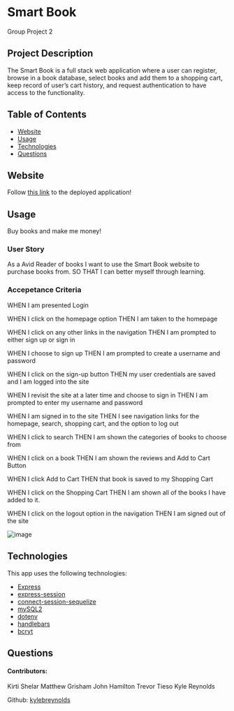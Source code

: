 # Smart Book

Group Project 2

## Project Description

The Smart Book is a full stack web application where a user can register, browse in a book database, select books and add them to a shopping cart, keep record of user’s cart history, and request authentication to have access to the functionality.

## Table of Contents

- [Website](#website)
- [Usage](#usage)
- [Technologies](#technologies)
- [Questions](#questions)

## Website

Follow [this link]() to the deployed application!

## Usage

Buy books and make me money!

### User Story

As a Avid Reader of books
I want to use the Smart Book website to purchase books from.
SO THAT I can better myself through learning.

### Accepetance Criteria

WHEN I am presented
Login

WHEN I click on the homepage option
THEN I am taken to the homepage

WHEN I click on any other links in the navigation
THEN I am prompted to either sign up or sign in

WHEN I choose to sign up
THEN I am prompted to create a username and password

WHEN I click on the sign-up button
THEN my user credentials are saved and I am logged into the site

WHEN I revisit the site at a later time and choose to sign in
THEN I am prompted to enter my username and password

WHEN I am signed in to the site
THEN I see navigation links for the homepage, search, shopping cart, and the option to log out

WHEN I click to search
THEN I am shown the categories of books to choose from

WHEN I click on a book
THEN I am shown the reviews and Add to Cart Button

WHEN I click Add to Cart
THEN that book is saved to my Shopping Cart

WHEN I click on the Shopping Cart
THEN I am shown all of the books I have added to it.

WHEN I click on the logout option in the navigation
THEN I am signed out of the site

![image]()

## Technologies

This app uses the following technologies:

- [Express](https://www.npmjs.com/package/express)
- [express-session](https://www.npmjs.com/package/express-session)
- [connect-session-sequelize](https://www.npmjs.com/package/connect-session-sequelize)
- [mySQL2](https://www.npmjs.com/package/mysql2)
- [dotenv](https://www.npmjs.com/package/dotenv)
- [handlebars](https://handlebarsjs.com/)
- [bcryt](https://www.npmjs.com/package/bcrypt)

## Questions

#### Contributors:

Kirti Shelar
Matthew Grisham
John Hamilton
Trevor Tieso
Kyle Reynolds

Github: [kylebreynolds](https://github.com/kylebreynolds)

